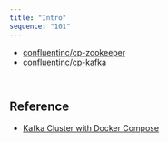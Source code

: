 ```yaml
---
title: "Intro"
sequence: "101"
---
```


- [confluentinc/cp-zookeeper](https://hub.docker.com/r/confluentinc/cp-zookeeper)
- [confluentinc/cp-kafka](https://hub.docker.com/r/confluentinc/cp-kafka)

```text

```

```text

```

## Reference

- [Kafka Cluster with Docker Compose](https://medium.com/@erkndmrl/kafka-cluster-with-docker-compose-5864d50f677e)
